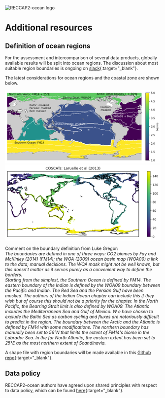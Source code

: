 ---
---
<img src="/img/CCI_reccap2_positive.png" title="RECCAP2-ocean logo" alt="RECCAP2-ocean logo" />

# Additional resources

## Definition of ocean regions

For the assessment and intercomparison of several data products, globally available results will be split into ocean regions. The discussion about most suitable region boundaries is ongoing on [slack](https://reccapv2.slack.com/archives/C016FLKKPC2){:target="_blank"}.  

The latest considerations for ocean regions and the coastal zone are shown below.

![RECCAP2-ocean_regions](img/ocean_regions/basin_all_wBiomes.png)
![RECCAP2-ocean_coast](img/ocean_regions/coastal_regions.png)

Comment on the boundary definition from Luke Gregor:  
*The boundaries are defined in one of three ways: CO2 biomes by Fay and McKinley (2014) (FM14); the WOA (2009) ocean basin map (WOA09) a link to the data; manual decisions. The WOA mask might not be well known, but this doesn’t matter as it serves purely as a convenient way to define the borders.  
Starting from the simplest, the Southern Ocean is defined by FM14. The eastern boundary of the Indian is defined by the WOA09 boundary between the Pacific and Indian. The Red Sea and the Persian Gulf have been masked. The authors of the Indian Ocean chapter can include this if they wish but of course this should not be a priority for the chapter. In the North Pacific, the Bearring Strait limit is also defined by WOA09. The Atlantic includes the Mediterranean Sea and Gulf of Mexico. W e have chosen to exclude the Baltic Sea as carbon cycling and fluxes are notoriously difficult to predict in the region. The boundary between the Arctic and the Atlantic is defined by FM14 with some modifications. The northern boundary has manually been set to 56°N that limits the extent of FM14's biome in the Labrador Sea. In the far North Atlantic, the eastern extent has been set to 25°E as the most northern extent of Scandinavia.*

A shape file with region boundaries will be made available in this [Github repo](https://github.com/RECCAP2-ocean/shared-resources/tree/master/regions){:target="_blank"}.

## Data policy

RECCAP2-ocean authors have agreed upon shared principles with respect to data policy, which can be found [here](documents/DATA_POLICY_RECCAP2-ocean.pdf){:target="_blank"}.
